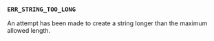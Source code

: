 ### `ERR_STRING_TOO_LONG`

An attempt has been made to create a string longer than the maximum allowed
length.

<a id="ERR_SYNTHETIC"></a>
